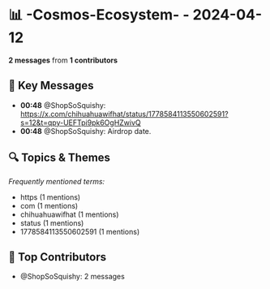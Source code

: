 # 📊 -Cosmos-Ecosystem- - 2024-04-12
**2 messages** from **1 contributors**

## 💬 Key Messages
- **00:48** @ShopSoSquishy: https://x.com/chihuahuawifhat/status/1778584113550602591?s=12&t=qpy-UEFTpi9pk6OgHZwivQ
- **00:48** @ShopSoSquishy: Airdrop date.

## 🔍 Topics & Themes
*Frequently mentioned terms:*
- https (1 mentions)
- com (1 mentions)
- chihuahuawifhat (1 mentions)
- status (1 mentions)
- 1778584113550602591 (1 mentions)

## 👥 Top Contributors
- @ShopSoSquishy: 2 messages